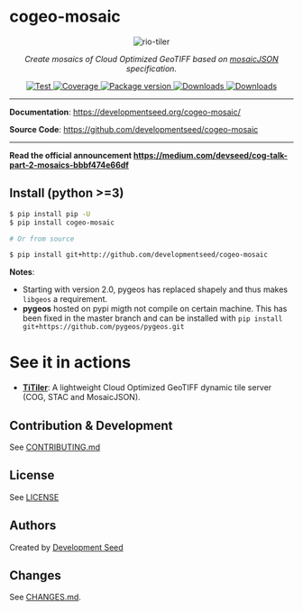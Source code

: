 # cogeo-mosaic

<p align="center">
  <img src="https://user-images.githubusercontent.com/10407788/73185274-c41dc900-40eb-11ea-8b67-f79c0682c3b0.jpg" style="max-width: 800px;" alt="rio-tiler"></a>
</p>
<p align="center">
  <em>Create mosaics of Cloud Optimized GeoTIFF based on <a href='https://github.com/developmentseed/mosaicjson-spec'>mosaicJSON</a> specification.</em>
</p>
<p align="center">
  <a href="https://github.com/developmentseed/cogeo-mosaic/actions?query=workflow%3ACI" target="_blank">
      <img src="https://github.com/developmentseed/cogeo-mosaic/workflows/CI/badge.svg" alt="Test">
  </a>
  <a href="https://codecov.io/gh/developmentseed/cogeo-mosaic" target="_blank">
      <img src="https://codecov.io/gh/developmentseed/cogeo-mosaic/branch/master/graph/badge.svg" alt="Coverage">
  </a>
  <a href="https://pypi.org/project/cogeo-mosaic" target="_blank">
      <img src="https://img.shields.io/pypi/v/cogeo-mosaic?color=%2334D058&label=pypi%20package" alt="Package version">
  </a>

  <a href="https://pypistats.org/packages/cogeo-mosaic" target="_blank">
      <img src="https://img.shields.io/pypi/dm/cogeo-mosaic.svg" alt="Downloads">
  </a>
  <a href="https://github.com/developmentseed/cogeo-mosaic/blob/master/LICENSE" target="_blank">
      <img src="https://img.shields.io/github/license/developmentseed/cogeo-mosaic.svg" alt="Downloads">
  </a>
</p>

---

**Documentation**: <a href="https://developmentseed.org/cogeo-mosaic/" target="_blank">https://developmentseed.org/cogeo-mosaic/</a>

**Source Code**: <a href="https://github.com/developmentseed/cogeo-mosaic" target="_blank">https://github.com/developmentseed/cogeo-mosaic</a>

---

**Read the official announcement https://medium.com/devseed/cog-talk-part-2-mosaics-bbbf474e66df**

## Install (python >=3)
```bash
$ pip install pip -U
$ pip install cogeo-mosaic

# Or from source

$ pip install git+http://github.com/developmentseed/cogeo-mosaic
```

**Notes**:
- Starting with version 2.0, pygeos has replaced shapely and thus makes `libgeos` a requirement.
- **pygeos** hosted on pypi migth not compile on certain machine. This has been fixed in the master branch and can be installed with `pip install git+https://github.com/pygeos/pygeos.git`


# See it in actions

- [**TiTiler**](http://github.com/developmentseed/titiler): A lightweight Cloud Optimized GeoTIFF dynamic tile server (COG, STAC and MosaicJSON).

## Contribution & Development

See [CONTRIBUTING.md](https://github.com/developmentseed/cogeo-mosaic/blob/master/CONTRIBUTING.md)

## License

See [LICENSE](https://github.com/developmentseed/cogeo-mosaic/blob/master/LICENSE)

## Authors

Created by [Development Seed](<http://developmentseed.org>)

## Changes

See [CHANGES.md](https://github.com/developmentseed/cogeo-mosaic/blob/master/CHANGES.md).
